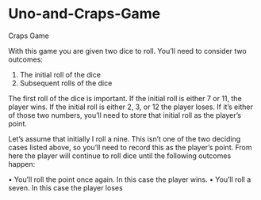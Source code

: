 # Uno-and-Craps-Game

Craps Game

With this game you are given two dice to roll. You’ll need to consider two outcomes:

  1. The initial roll of the dice
  2. Subsequent rolls of the dice

The first roll of the dice is important. If the initial roll is either 7 or 11, the player wins. If the initial roll
is either 2, 3, or 12 the player loses. If it’s either of those two numbers, you’ll need to store that initial roll as the player’s point.

Let’s assume that initially I roll a nine. 
This isn’t one of the two deciding cases listed above, so you’ll need to record this as the player’s point.
From here the player will continue to roll dice until the following outcomes happen:

  • You’ll roll the point once again. In this case the player wins.
  • You’ll roll a seven. In this case the player loses
